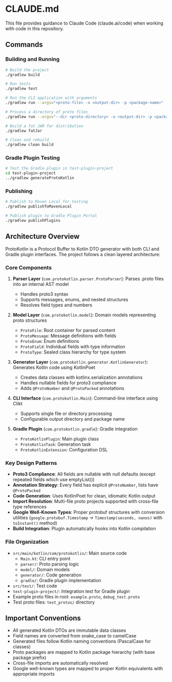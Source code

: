 # CLAUDE.md

This file provides guidance to Claude Code (claude.ai/code) when working with code in this repository.

## Commands

### Building and Running
```bash
# Build the project
./gradlew build

# Run tests
./gradlew test

# Run the CLI application with arguments
./gradlew run --args="<proto-file> -o <output-dir> -p <package-name>"

# Process a directory of proto files
./gradlew run --args="--dir <proto-directory> -o <output-dir> -p <package-name>"

# Build a fat JAR for distribution
./gradlew fatJar

# Clean and rebuild
./gradlew clean build
```

### Gradle Plugin Testing
```bash
# Test the Gradle plugin in test-plugin-project
cd test-plugin-project
../gradlew generateProtoKotlin
```

### Publishing
```bash
# Publish to Maven Local for testing
./gradlew publishToMavenLocal

# Publish plugin to Gradle Plugin Portal
./gradlew publishPlugins
```

## Architecture Overview

ProtoKotlin is a Protocol Buffer to Kotlin DTO generator with both CLI and Gradle plugin interfaces. The project follows a clean layered architecture:

### Core Components

1. **Parser Layer** (`com.protokotlin.parser.ProtoParser`): Parses .proto files into an internal AST model
   - Handles proto3 syntax
   - Supports messages, enums, and nested structures
   - Resolves field types and numbers

2. **Model Layer** (`com.protokotlin.model`): Domain models representing proto structures
   - `ProtoFile`: Root container for parsed content
   - `ProtoMessage`: Message definitions with fields
   - `ProtoEnum`: Enum definitions
   - `ProtoField`: Individual fields with type information
   - `ProtoType`: Sealed class hierarchy for type system

3. **Generator Layer** (`com.protokotlin.generator.KotlinGenerator`): Generates Kotlin code using KotlinPoet
   - Creates data classes with kotlinx.serialization annotations
   - Handles nullable fields for proto3 compliance
   - Adds `@ProtoNumber` and `@ProtoPacked` annotations

4. **CLI Interface** (`com.protokotlin.Main`): Command-line interface using Clikt
   - Supports single file or directory processing
   - Configurable output directory and package name

5. **Gradle Plugin** (`com.protokotlin.gradle`): Gradle integration
   - `ProtoKotlinPlugin`: Main plugin class
   - `ProtoKotlinTask`: Generation task
   - `ProtoKotlinExtension`: Configuration DSL

### Key Design Patterns

- **Proto3 Compliance**: All fields are nullable with null defaults (except repeated fields which use emptyList())
- **Annotation Strategy**: Every field has explicit `@ProtoNumber`, lists have `@ProtoPacked`  
- **Code Generation**: Uses KotlinPoet for clean, idiomatic Kotlin output
- **Import Resolution**: Multi-file proto projects supported with cross-file type references
- **Google Well-Known Types**: Proper protobuf structures with conversion utilities (`google.protobuf.Timestamp` → `Timestamp(seconds, nanos)` with `toInstant()` method)
- **Build Integration**: Plugin automatically hooks into Kotlin compilation

### File Organization

- `src/main/kotlin/com/protokotlin/`: Main source code
  - `Main.kt`: CLI entry point
  - `parser/`: Proto parsing logic
  - `model/`: Domain models
  - `generator/`: Code generation
  - `gradle/`: Gradle plugin implementation
- `src/test/`: Test code
- `test-plugin-project/`: Integration test for Gradle plugin
- Example proto files in root: `example.proto`, `debug_test.proto`
- Test proto files: `test_protos/` directory

## Important Conventions

- All generated Kotlin DTOs are immutable data classes
- Field names are converted from snake_case to camelCase
- Generated files follow Kotlin naming conventions (PascalCase for classes)
- Proto packages are mapped to Kotlin package hierarchy (with base package prefix)
- Cross-file imports are automatically resolved
- Google well-known types are mapped to proper Kotlin equivalents with appropriate imports